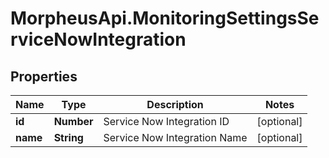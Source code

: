# MorpheusApi.MonitoringSettingsServiceNowIntegration

## Properties

Name | Type | Description | Notes
------------ | ------------- | ------------- | -------------
**id** | **Number** | Service Now Integration ID | [optional] 
**name** | **String** | Service Now Integration Name | [optional] 



